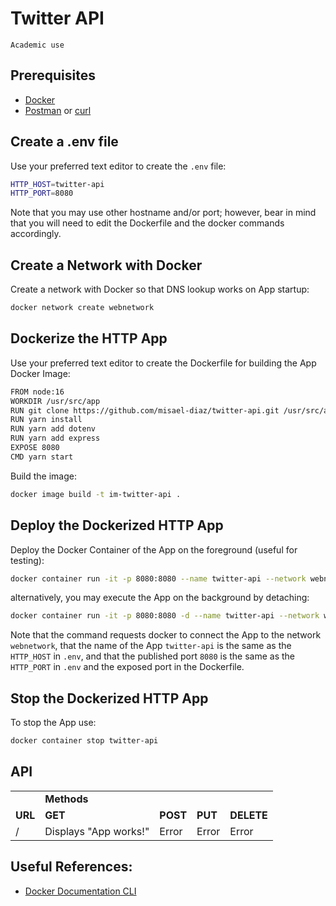# Twitter API

```
Academic use
```

## Prerequisites
- [Docker](https://www.docker.com/)
- [Postman](https://www.postman.com/) or [curl](https://curl.se/docs/manpage.html)

## Create a .env file

Use your preferred text editor to create the `.env` file:

```sh
HTTP_HOST=twitter-api
HTTP_PORT=8080
```

Note that you may use other hostname and/or port; however, bear in mind that
you will need to edit the Dockerfile and the docker commands accordingly.

## Create a Network with Docker

Create a network with Docker so that DNS lookup works on App startup:

```sh
docker network create webnetwork
```

## Dockerize the HTTP App

Use your preferred text editor to create the Dockerfile for building the App Docker Image:

```sh
FROM node:16
WORKDIR /usr/src/app
RUN git clone https://github.com/misael-diaz/twitter-api.git /usr/src/app
RUN yarn install
RUN yarn add dotenv
RUN yarn add express
EXPOSE 8080
CMD yarn start
```

Build the image:
```sh
docker image build -t im-twitter-api .
```

## Deploy the Dockerized HTTP App

Deploy the Docker Container of the App on the foreground (useful for testing):
```sh
docker container run -it -p 8080:8080 --name twitter-api --network webnetwork --env-file .env im-twitter-api
```

alternatively, you may execute the App on the background by detaching:
```sh
docker container run -it -p 8080:8080 -d --name twitter-api --network webnetwork --env-file .env im-twitter-api
```

Note that the command requests docker to connect the App to the network `webnetwork`,
that the name of the App `twitter-api` is the same as the `HTTP_HOST` in `.env`,
and that the published port `8080` is the same as the `HTTP_PORT` in `.env` and the
exposed port in the Dockerfile.

## Stop the Dockerized HTTP App

To stop the App use:

```sh
docker container stop twitter-api
```

## API

<table><!-- Table Starts -->
<tr><!-- Table Row Starts -->
<td><!-- Empty Table Data Cell --></td>
<td colspan="4"><strong>Methods</strong></td><!-- This Data Cell Spans four Columns -->
</tr><!-- Table Row Ends -->
<tr><!-- Table Row Containing URL, GET, POST, and DELETE -->
<td><strong>URL   </strong></td>
<td><strong>GET   </strong></td>
<td><strong>POST  </strong></td>
<td><strong>PUT   </strong></td>
<td><strong>DELETE</strong></td>
</tr>
<tr><!-- Table Row Containing Info about the HTTP Methods on the Root Route -->
<td>/</td>
<td>Displays "App works!"</td>		<!-- HTTP GET -->
<td>Error</td>				<!-- HTTP POST -->
<td>Error</td>				<!-- HTTP PUT -->
<td>Error</td>				<!-- HTTP DELETE -->
</tr>
</table><!-- Table Ends -->


## Useful References:

- [Docker Documentation CLI](https://docs.docker.com/engine/reference/commandline/cli/)
